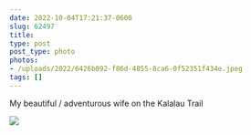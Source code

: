 ```yaml
---
date: 2022-10-04T17:21:37-0600
slug: 62497
title: 
type: post
post_type: photo
photos:
- /uploads/2022/6426b092-f86d-4855-8ca6-0f52351f434e.jpeg
tags: []
---
```

My beautiful / adventurous wife on the Kalalau Trail


![](/uploads/2022/6426b092-f86d-4855-8ca6-0f52351f434e.jpeg)


